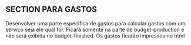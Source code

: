 ## SECTION PARA GASTOS

Desenvolver uma parte especifíca de gastos para calcular gastos com um serviço seja ele qual for. Ficará somente na parte de budget-production e não será exibida no budget-finished. Os gastos ficarão impressos no html

